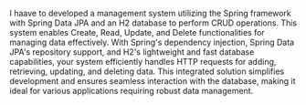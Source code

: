 I haave to developed a management system utilizing the Spring framework with Spring Data JPA and an H2 database to perform CRUD operations.
This system enables Create, Read, Update, and Delete functionalities for managing data effectively.
With Spring's dependency injection, Spring Data JPA's repository support, and H2's lightweight and fast database capabilities, your system efficiently handles HTTP requests for 
adding, retrieving, updating, and deleting data. 
This integrated solution simplifies development and ensures seamless interaction with the database, making it ideal for various applications requiring robust data management.
